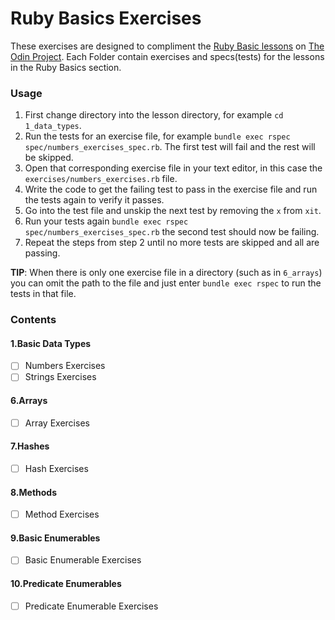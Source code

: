 # Ruby Basics Exercises
These exercises are designed to compliment the [Ruby Basic lessons](https://www.theodinproject.com/courses/ruby-programming#basic-ruby) on [The Odin Project](https://www.theodinproject.com/). Each Folder contain exercises and specs(tests) for the lessons in the Ruby Basics section.

### Usage

1. First change directory into the lesson directory, for example `cd 1_data_types`.
2. Run the tests for an exercise file, for example `bundle exec rspec spec/numbers_exercises_spec.rb`. The first test will fail and the rest will be skipped.
3. Open that corresponding exercise file in your text editor, in this case the `exercises/numbers_exercises.rb` file.
4. Write the code to get the failing test to pass in the exercise file and run the tests again to verify it passes.
5. Go into the test file and unskip the next test by removing the `x` from `xit`.
6. Run your tests again `bundle exec rspec spec/numbers_exercises_spec.rb` the second test should now be failing.
7. Repeat the steps from step 2 until no more tests are skipped and all are passing.

**TIP**: When there is only one exercise file in a directory (such as in `6_arrays`) you can omit the path to the file and just enter `bundle exec rspec` to run the tests in that file.

###  Contents

#### 1.Basic Data Types

- [ ] Numbers Exercises
- [ ] Strings Exercises

#### 6.Arrays

- [ ] Array Exercises

#### 7.Hashes

- [ ] Hash Exercises

#### 8.Methods

- [ ] Method Exercises

#### 9.Basic Enumerables

- [ ] Basic Enumerable Exercises

#### 10.Predicate Enumerables

- [ ] Predicate Enumerable Exercises
